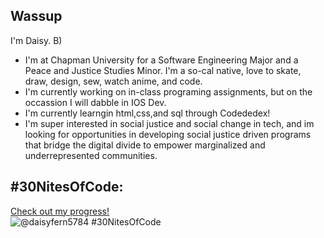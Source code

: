 ## Wassup  

I'm Daisy. B)

- I'm at Chapman University for a Software Engineering Major and a Peace and Justice Studies Minor. 
  I'm a so-cal native, love to skate, draw, design, sew, watch anime, and code. 
- I'm currently working on in-class programing assignments, but on the occassion I will dabble in IOS Dev.
- I'm currently learngin html,css,and sql through Codededex!
- I'm super interested in social justice and social change in tech, and im looking for opportunities in developing social justice driven programs
  that bridge the digital divide to empower marginalized and underrepresented communities.

## #30NitesOfCode:
  [Check out my progress!](https://www.codedex.io/@daisyfern5784/30-nites-of-code)  
  ![@daisyfern5784 #30NitesOfCode](https://www.codedex.io/api/petStatus?user=daisyfern5784)

